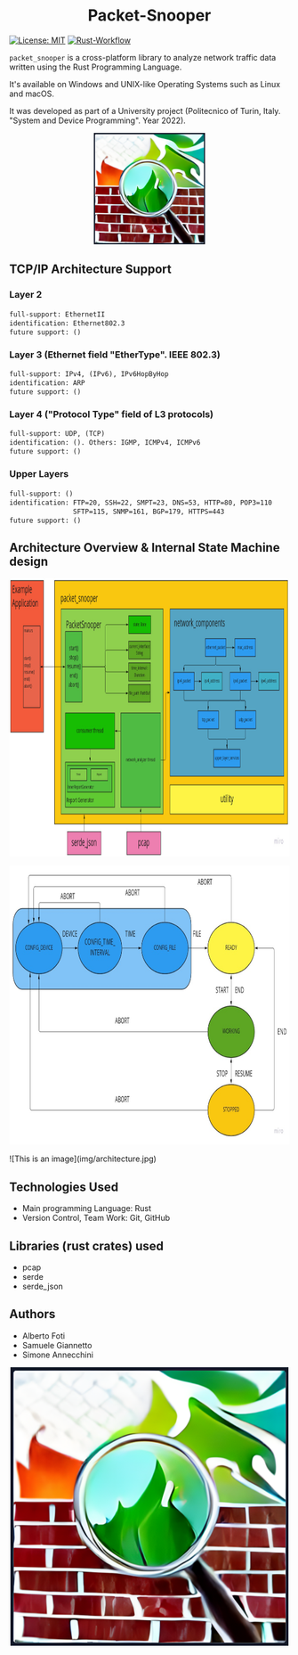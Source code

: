 <div align="center">

# Packet-Snooper

</div>

[![License: MIT](https://img.shields.io/badge/License-MIT-yellow.svg)](https://opensource.org/licenses/MIT)
[![Rust-Workflow](https://github.com/XXmorpheusX/PacketSnooper/actions/workflows/rust_workflow.yml/badge.svg)](https://github.com/XXmorpheusX/PacketSnooper/actions/workflows/rust_workflow.yml)

`packet_snooper` is a cross-platform library to analyze network traffic data written using the Rust Programming Language.

It's available on Windows and UNIX-like Operating Systems such as Linux and macOS.

It was developed as part of a University project (Politecnico of Turin, Italy. "System and Device Programming". Year 2022).

<p align="center">
  <img src="img/packet_snooper_logo.png" style="alignment: center" width="200" height="200" />
</p>


## TCP/IP Architecture Support
### Layer 2
````
full-support: EthernetII
identification: Ethernet802.3
future support: ()
````
### Layer 3 (Ethernet field "EtherType". IEEE 802.3)
````
full-support: IPv4, (IPv6), IPv6HopByHop
identification: ARP
future support: ()
````
### Layer 4 ("Protocol Type" field of L3 protocols)
````
full-support: UDP, (TCP)
identification: (). Others: IGMP, ICMPv4, ICMPv6
future support: ()
````
### Upper Layers
````
full-support: ()
identification: FTP=20, SSH=22, SMPT=23, DNS=53, HTTP=80, POP3=110
                SFTP=115, SNMP=161, BGP=179, HTTPS=443
future support: ()
````

## Architecture Overview & Internal State Machine design
<div>
    <p align="center">
      <img src="img/architecture.jpg" width="1000" height="500" />
    </p>
    <p align="center">
      <img src="img/statemachine.jpg" width="870" height="500" />
    </p>
</div>
![This is an image](img/architecture.jpg)

## Technologies Used
- Main programming Language: Rust
- Version Control, Team Work: Git, GitHub

## Libraries (rust crates) used
- pcap
- serde
- serde_json

## Authors
- Alberto Foti
- Samuele Giannetto
- Simone Annecchini

<p align="center">
  <img src="img/packet_snooper_logo.png" style="alignment: center" width="500" height="500" />
</p>
